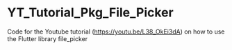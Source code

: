 # YT_Tutorial_Pkg_File_Picker
Code for the Youtube tutorial (https://youtu.be/L38_OkEi3dA) on how to use the Flutter library file_picker
